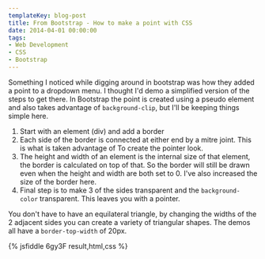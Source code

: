 ```yaml
---
templateKey: blog-post
title: From Bootstrap - How to make a point with CSS
date: 2014-04-01 00:00:00
tags:
- Web Development
- CSS
- Bootstrap
---
```


Something I noticed while digging around in bootstrap was how they added a point to a dropdown menu. I thought I'd demo a simplified version of the steps to get there. In Bootstrap the point is created using a pseudo element and also takes advantage of ```background-clip```, but I'll be keeping things simple here.

1. Start with an element (div) and add a border
2. Each side of the border is connected at either end by a mitre joint. This is what is taken advantage of To create the pointer look.
3. The height and width of an element is the internal size of that element, the border is calculated on top of that. So the border will still be drawn even when the height and width are both set to 0. I've also increased the size of the border here.
4. Final step is to make 3 of the sides transparent and the ```background-color``` transparent. This leaves you with a pointer.


You don't have to have an equilateral triangle, by changing the widths of the 2 adjacent sides you can create a variety of triangular shapes. The demos all have a ```border-top-width``` of 20px.



 {% jsfiddle 6gy3F result,html,css %}